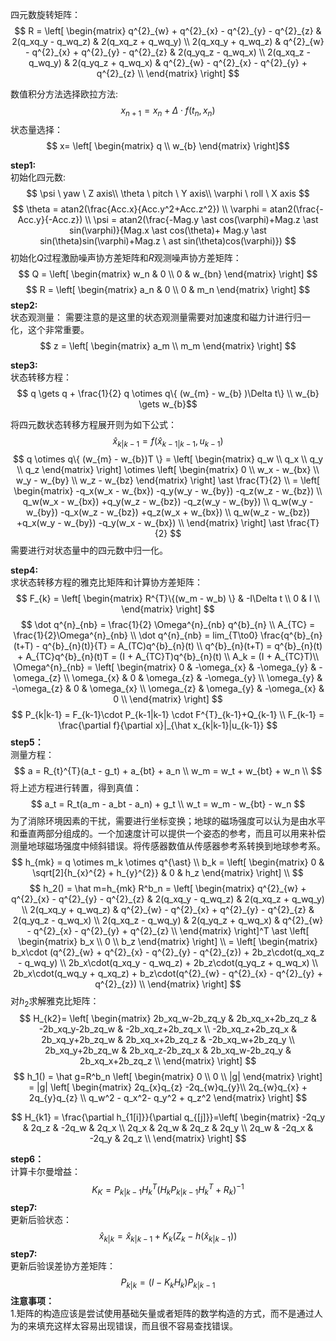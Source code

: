 四元数旋转矩阵：
$$
R =
\left[ \begin{matrix}
q^{2}_{w} + q^{2}_{x} - q^{2}_{y} - q^{2}_{z} & 2(q_xq_y - q_wq_z) & 2(q_xq_z + q_wq_y)   \\
2(q_xq_y + q_wq_z) & q^{2}_{w} - q^{2}_{x} + q^{2}_{y} - q^{2}_{z} & 2(q_yq_z - q_wq_x) \\
2(q_xq_z - q_wq_y) & 2(q_yq_z + q_wq_x) & q^{2}_{w} - q^{2}_{x} - q^{2}_{y} + q^{2}_{z} \\
\end{matrix} \right]
$$

数值积分方法选择欧拉方法:
$$ x_{n+1} = x_{n} + \Delta \cdot f(t_{n},x_{n}) $$
状态量选择：
$$ x= \left[ \begin{matrix} q \\ w_{b} \end{matrix} \right]$$

**step1:** \
初始化四元数:
$$
\psi \ yaw \ Z axis\\
\theta \ pitch \ Y axis\\
\varphi \ roll \ X axis
$$
$$
\theta = atan2(\frac{Acc.x}{Acc.y^2+Acc.z^2}) \\
\varphi = atan2(\frac{-Acc.y}{-Acc.z}) \\
\psi = atan2(\frac{-Mag.y \ast cos(\varphi)+Mag.z \ast sin(\varphi)}{Mag.x \ast cos(\theta)+ Mag.y \ast sin(\theta)sin(\varphi)+Mag.z \ ast sin(\theta)cos(\varphi)})
$$
初始化$Q$过程激励噪声协方差矩阵和$R$观测噪声协方差矩阵：
$$
Q = \left[ \begin{matrix} w_n & 0 \\ 0 & w_{bn} \end{matrix} \right]
$$
$$
R = \left[ \begin{matrix} a_n & 0 \\ 0 & m_n \end{matrix} \right]
$$
**step2:** \
状态观测量：
需要注意的是这里的状态观测量需要对加速度和磁力计进行归一化，这个非常重要。
$$
z = \left[ \begin{matrix} a_m \\ m_m \end{matrix} \right]
$$


**step3:** \
状态转移方程：
$$ q \gets q + \frac{1}{2} q \otimes q\{ (w_{m} - w_{b} )\Delta t\} \\
w_{b} \gets w_{b}$$

将四元数状态转移方程展开则为如下公式：
$$
\hat x_{k|k-1} = f(\hat x_{k-1|k-1},u_{k-1})
$$
$$
q \otimes q\{ (w_{m} - w_{b})T \}  = \left[ \begin{matrix} q_w \\ q_x \\ q_y \\ q_z \end{matrix} \right] \otimes
\left[ \begin{matrix} 0 \\ w_x - w_{bx} \\ w_y - w_{by} \\ w_z - w_{bz} \end{matrix} \right] \ast \frac{T}{2} \\
= \left[ \begin{matrix}
-q_x(w_x - w_{bx})  -q_y(w_y - w_{by})  -q_z(w_z - w_{bz}) \\
 q_w(w_x - w_{bx})  +q_y(w_z - w_{bz})  -q_z(w_y - w_{by}) \\
 q_w(w_y - w_{by})  -q_x(w_z - w_{bz})  +q_z(w_x + w_{bx}) \\
 q_w(w_z - w_{bz})  +q_x(w_y - w_{by})  -q_y(w_x - w_{bx}) \\
\end{matrix} \right] \ast \frac{T}{2}
$$
需要进行对状态量中的四元数中归一化。

**step4:** \
求状态转移方程的雅克比矩阵和计算协方差矩阵：
$$
  F_{k} = \left[ \begin{matrix} R^{T}\{(w_m - w_b) \} & -I\Delta t \\  
  0 & I \\ \end{matrix} \right]
$$
$$
\dot q^{n}_{nb} = \frac{1}{2} \Omega^{n}_{nb} q^{b}_{n} \\
A_{TC} = \frac{1}{2}\Omega^{n}_{nb} \\
\dot q^{n}_{nb} = lim_{T\to0} \frac{q^{b}_{n}(t+T) - q^{b}_{n}(t)}{T} = A_(TC)q^{b}_{n}(t) \\
q^{b}_{n}(t+T) = q^{b}_{n}(t) + A_{TC}q^{b}_{n}(t)T = (I + A_{TC}T)q^{b}_{n}(t) \\
A_k = (I + A_{TC}T)\\
\Omega^{n}_{nb} = \left[ \begin{matrix}
  0 & -\omega_{x} & -\omega_{y} & -\omega_{z} \\
  \omega_{x} & 0 & \omega_{z} & -\omega_{y} \\
  \omega_{y} & -\omega_{z} & 0 & \omega_{x} \\
  \omega_{z} & \omega_{y} & -\omega_{x} & 0 \\
 \end{matrix} \right]
$$
$$
P_{k|k-1} = F_{k-1}\cdot P_{k-1|k-1} \cdot F^{T}_{k-1}+Q_{k-1} \\
F_{k-1} = \frac{\partial f}{\partial x}|_{\hat x_{k|k-1}|u_{k-1}}
$$
**step5：** \
测量方程：
$$
a = R_{t}^{T}(a_t - g_t) + a_{bt} + a_n \\
w_m = w_t + w_{bt} + w_n \\
$$
将上述方程进行转置，得到真值：
$$
a_t = R_t(a_m - a_bt - a_n) + g_t \\
w_t = w_m - w_{bt} - w_n
$$
为了消除环境因素的干扰，需要进行坐标变换；地球的磁场强度可以认为是由水平和垂直两部分组成的。一个加速度计可以提供一个姿态的参考，而且可以用来补偿测量地球磁场强度中倾斜错误。将传感器数值从传感器参考系转换到地球参考系。
$$ h_{mk} = q \otimes m_k \otimes q^{\ast} \\
   b_k = \left[ \begin{matrix} 0 & \sqrt[2]{h_{x}^{2} + h_{y}^{2}} & 0 & h_z  \end{matrix} \right] \\
$$
$$
h_2() = \hat m=h_{mk} R^b_n  =
\left[ \begin{matrix}
q^{2}_{w} + q^{2}_{x} - q^{2}_{y} - q^{2}_{z} & 2(q_xq_y - q_wq_z) & 2(q_xq_z + q_wq_y)   \\
2(q_xq_y + q_wq_z) & q^{2}_{w} - q^{2}_{x} + q^{2}_{y} - q^{2}_{z} & 2(q_yq_z - q_wq_x) \\
2(q_xq_z - q_wq_y) & 2(q_yq_z + q_wq_x) & q^{2}_{w} - q^{2}_{x} - q^{2}_{y} + q^{2}_{z} \\
\end{matrix} \right]^T
\ast
\left[ \begin{matrix}  b_x \\ 0 \\ b_z  \end{matrix} \right] \\
= \left[ \begin{matrix}
b_x\cdot (q^{2}_{w} + q^{2}_{x} - q^{2}_{y} - q^{2}_{z}) + 2b_z\cdot(q_xq_z - q_wq_y)   \\
2b_x\cdot(q_xq_y - q_wq_z) + 2b_z\cdot(q_yq_z + q_wq_x) \\
2b_x\cdot(q_wq_y + q_xq_z) + b_z\cdot(q^{2}_{w} - q^{2}_{x} - q^{2}_{y} + q^{2}_{z}) \\
\end{matrix} \right]
$$
对$h_2$求解雅克比矩阵：
$$
H_{k2}=
\left[ \begin{matrix}
2b_xq_w-2b_zq_y & 2b_xq_x+2b_zq_z & -2b_xq_y-2b_zq_w & -2b_xq_z+2b_zq_x   \\
-2b_xq_z+2b_zq_x & 2b_xq_y+2b_zq_w & 2b_xq_x+2b_zq_z & -2b_xq_w+2b_zq_y   \\
2b_xq_y+2b_zq_w & 2b_xq_z-2b_zq_x & 2b_xq_w-2b_zq_y & 2b_xq_x+2b_zq_z   \\
\end{matrix} \right]
$$
$$
h_1() = \hat g=R^b_n \left[ \begin{matrix}  0 \\ 0 \\ |g|  \end{matrix} \right] = |g| \left[ \begin{matrix} 2q_{x}q_{z} -2q_{w}q_{y}\\ 2q_{w}q_{x} + 2q_{y}q_{z} \\ q_w^2 - q_x^2- q_y^2 + q_z^2   \end{matrix} \right]
$$

$$
H_{k1} = \frac{\partial h_{1[i]}}{\partial q_{[j]}}=\left[ \begin{matrix}
-2q_y & 2q_z & -2q_w & 2q_x  \\
2q_x & 2q_w & 2q_z & 2q_y  \\
2q_w & -2q_x & -2q_y & 2q_z  \\
\end{matrix} \right]
$$

**step6：** \
计算卡尔曼增益：
$$K_K = P_{k|k-1}H^{T}_{k}(H_kP_{k|k-1} H^{T}_{k} + R_k)^{-1} $$
**step7:** \
更新后验状态：
$$
\hat x_{k|k} = \hat x_{k|k-1} + K_k(Z_k -h(\hat x_{k|k-1}))
$$
**step7:** \
更新后验误差协方差矩阵：
$$
P_{k|k} = (I-K_{k}H_{k})P_{k|k-1}
$$
**注意事项：** \
1.矩阵的构造应该是尝试使用基础矢量或者矩阵的数学构造的方式，而不是通过人为的来填充这样太容易出现错误，而且很不容易查找错误。
